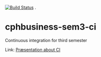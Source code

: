 [![Build Status](https://travis-ci.org/Jegp/cphbusiness-sem3-ci.svg?branch=master)](https://travis-ci.org/Jegp/cphbusiness-sem3-ci)
.
# cphbusiness-sem3-ci
Continuous integration for third semester

Link: [Præsentation about CI](https://jegp.github.io/cphbusiness-sem3-ci/presentation.html#/)
